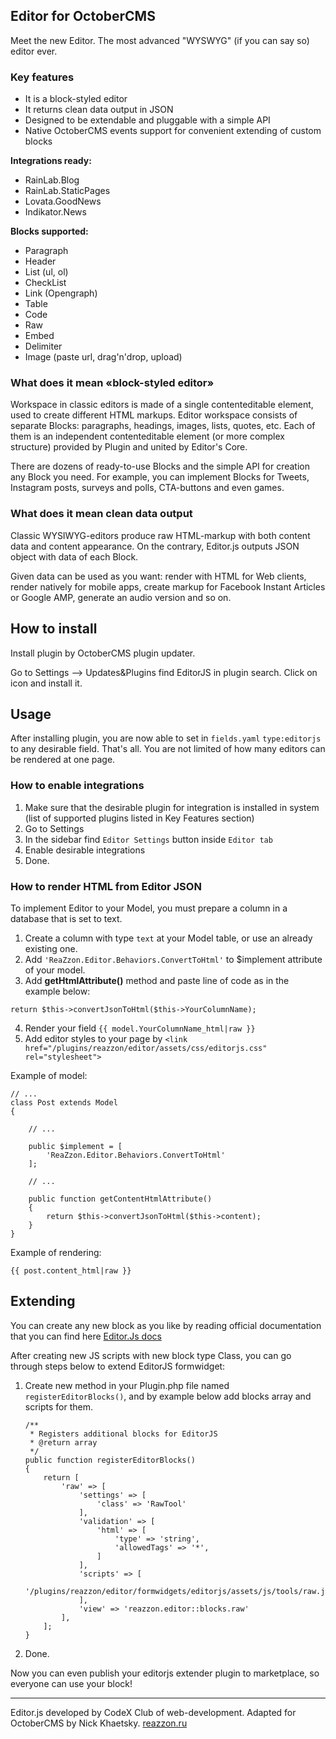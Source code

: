 ## **Editor for OctoberCMS**

Meet the new Editor. The most advanced "WYSWYG" (if you can say so) editor ever.

### **Key features**

- It is a block-styled editor
- It returns clean data output in JSON
- Designed to be extendable and pluggable with a simple API
- Native OctoberCMS events support for convenient extending of custom blocks

**Integrations ready:**
- RainLab.Blog
- RainLab.StaticPages
- Lovata.GoodNews
- Indikator.News

**Blocks supported:**
- Paragraph
- Header
- List (ul, ol)
- CheckList
- Link (Opengraph)
- Table
- Code
- Raw
- Embed
- Delimiter
- Image (paste url, drag'n'drop, upload)

### **What does it mean «block-styled editor»**

Workspace in classic editors is made of a single contenteditable element, used to create different HTML markups. Editor workspace consists of separate Blocks: paragraphs, headings, images, lists, quotes, etc. Each of them is an independent contenteditable element (or more complex structure) provided by Plugin and united by Editor's Core.

There are dozens of ready-to-use Blocks and the simple API for creation any Block you need. For example, you can implement Blocks for Tweets, Instagram posts, surveys and polls, CTA-buttons and even games.

### **What does it mean clean data output**

Classic WYSIWYG-editors produce raw HTML-markup with both content data and content appearance. On the contrary, Editor.js outputs JSON object with data of each Block.

Given data can be used as you want: render with HTML for Web clients, render natively for mobile apps, create markup for Facebook Instant Articles or Google AMP, generate an audio version and so on.

## **How to install**

Install plugin by OctoberCMS plugin updater.

Go to Settings –> Updates&Plugins find EditorJS in plugin search. Click on icon and install it.

## **Usage**

After installing plugin, you are now able to set in `fields.yaml`  `type:editorjs` to any desirable field. That's all.
You are not limited of how many editors can be rendered at one page.

### How to enable integrations

1. Make sure that the desirable plugin for integration is installed in system (list of supported plugins listed in Key Features section) 
2. Go to Settings
3. In the sidebar find `Editor Settings` button inside `Editor tab`
4. Enable desirable integrations
5. Done.

### How to render HTML from Editor JSON
To implement Editor to your Model, you must prepare a column in a database that is set to text.

1. Create a column with type `text` at your Model table, or use an already existing one.
2. Add `'ReaZzon.Editor.Behaviors.ConvertToHtml'` to $implement attribute of your model.
3. Add **get<YourColumnName>HtmlAttribute()** method and paste line of code as in the example below:
```
return $this->convertJsonToHtml($this->YourColumnName);
```
4. Render your field `{{ model.YourColumnName_html|raw }}`
5. Add editor styles to your page by `<link href="/plugins/reazzon/editor/assets/css/editorjs.css" rel="stylesheet">`

Example of model:
```
// ...
class Post extends Model
{

    // ...

    public $implement = [
        'ReaZzon.Editor.Behaviors.ConvertToHtml'
    ];

    // ...

    public function getContentHtmlAttribute()
    {
        return $this->convertJsonToHtml($this->content);
    }
}
```
Example of rendering:
```
{{ post.content_html|raw }}
```

## **Extending**

You can create any new block as you like by reading official documentation that you can find here [Editor.Js docs](https://editorjs.io/api)

After creating new JS scripts with new block type Class, you can go through steps below to extend EditorJS formwidget:
1. Create new method in your Plugin.php file named `registerEditorBlocks()`, and by example below add blocks array and scripts for them.
    ```
    /**
     * Registers additional blocks for EditorJS
     * @return array
     */
    public function registerEditorBlocks()
    {
        return [
            'raw' => [
                'settings' => [
                    'class' => 'RawTool'
                ],
                'validation' => [
                    'html' => [
                        'type' => 'string',
                        'allowedTags' => '*',
                    ]
                ],
                'scripts' => [
                    '/plugins/reazzon/editor/formwidgets/editorjs/assets/js/tools/raw.js',
                ],
                'view' => 'reazzon.editor::blocks.raw'
            ],
        ];
    }
    ```
2. Done.

Now you can even publish your editorjs extender plugin to marketplace, so everyone can use your block!

---

Editor.js developed by CodeX Club of web-development.
Adapted for OctoberCMS by Nick Khaetsky. [reazzon.ru](https://reazzon.ru)
